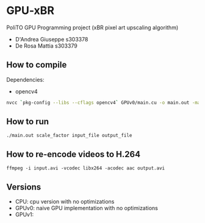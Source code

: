 # GPU-xBR

PoliTO GPU Programming project (xBR pixel art upscaling algorithm)

- D'Andrea Giuseppe s303378
- De Rosa Mattia s303379

## How to compile

Dependencies:
- opencv4

```bash
nvcc `pkg-config --libs --cflags opencv4` GPUv0/main.cu -o main.out -maxrregcount 32 -O3
```

## How to run

`./main.out scale_factor input_file output_file`

## How to re-encode videos to H.264

`ffmpeg -i input.avi -vcodec libx264 -acodec aac output.avi`

## Versions

- CPU: cpu version with no optimizations
- GPUv0: naive GPU implementation with no optimizations
- GPUv1:
